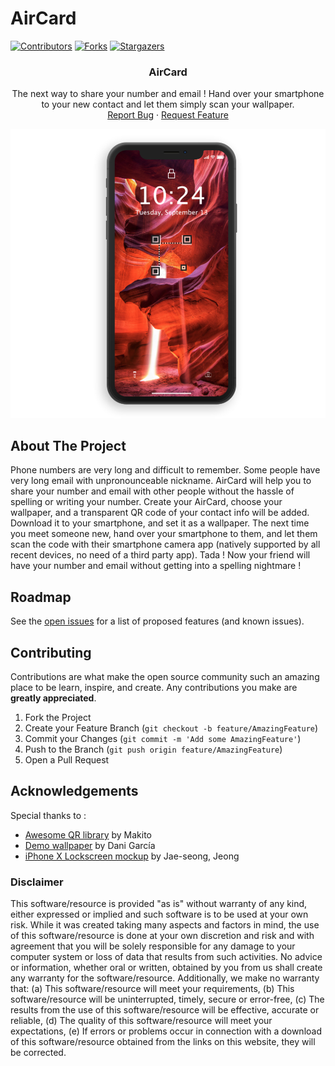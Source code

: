 # AirCard
[![Contributors][contributors-shield]][contributors-url]
[![Forks][forks-shield]][forks-url]
[![Stargazers][stars-shield]][stars-url]

<!-- PROJECT LOGO -->
<p align="center">
	<h3 align="center">AirCard</h3>
	<p align="center">
The next way to share your number and email ! Hand over your smartphone to your new contact and let them simply scan your wallpaper. 
	<br />
		<a href="https://github.com/nwabeen/aircard/issues">Report Bug</a>
		·
		<a href="https://github.com/nwabeen/aircard/issues">Request Feature</a>
	</p>
</p>

 ![](img/mockup.jpg)

<!-- ABOUT THE PROJECT -->
## About The Project

Phone numbers are very long and difficult to remember. Some people have very long email with unpronounceable nickname. AirCard will help you to share your number and email with other people without the hassle of spelling or writing your number.
Create your AirCard, choose your wallpaper, and a transparent QR code of your contact info will be added. Download it to your smartphone, and set it as a wallpaper. The next time you meet someone new, hand over your smartphone to them, and let them scan the code with their smartphone camera app (natively supported by all recent devices, no need of a third party app). Tada ! Now your friend will have your number and email without getting into a spelling nightmare !

<!-- ROADMAP -->
## Roadmap

See the [open issues](https://github.com/aircard/aircard/issues) for a list of proposed features (and known issues).



<!-- CONTRIBUTING -->
## Contributing

Contributions are what make the open source community such an amazing place to be learn, inspire, and create. Any contributions you make are **greatly appreciated**.

1. Fork the Project
2. Create your Feature Branch (`git checkout -b feature/AmazingFeature`)
3. Commit your Changes (`git commit -m 'Add some AmazingFeature'`)
4. Push to the Branch (`git push origin feature/AmazingFeature`)
5. Open a Pull Request

<!-- ACKNOWLEDGEMENTS -->
## Acknowledgements

Special thanks to :
* [Awesome QR library](https://github.com/SumiMakito/Awesome-qr.js) by Makito
* [Demo wallpaper](https://unsplash.com/photos/fJQamCZIZf8) by Dani García
* [iPhone X Lockscreen mockup](https://dribbble.com/shots/3803481--FREE-iPhone-X-Mockup) by Jae-seong, Jeong

<!-- MARKDOWN LINKS & IMAGES -->
<!-- https://www.markdownguide.org/basic-syntax/#reference-style-links -->
[contributors-shield]: https://img.shields.io/github/contributors/nwabeen/aircard.svg?style=flat-square
[contributors-url]: https://github.com/nwabeen/aircard/graphs/contributors
[forks-shield]: https://img.shields.io/github/forks/nwabeen/aircard.svg?style=flat-square
[forks-url]: https://github.com/nwabeen/aircard/network/members
[stars-shield]: https://img.shields.io/github/stars/nwabeen/aircard.svg?style=flat-square
[stars-url]: https://github.com/nwabeen/aircard/stargazers
[issues-shield]: https://img.shields.io/github/issues/nwabeen/aircard.svg?style=flat-square
[issues-url]: https://github.com/nwabeen/aircard/issues



### Disclaimer
This software/resource is provided "as is" without warranty of any kind, either expressed or implied and such software is to be used at your own risk. While it was created taking many aspects and factors in mind, the use of this software/resource is done at your own discretion and risk and with agreement that you will be solely responsible for any damage to your computer system or loss of data that results from such activities. No advice or information, whether oral or written, obtained by you from us shall create any warranty for the software/resource. Additionally, we make no warranty that: (a) This software/resource will meet your requirements, (b) This software/resource will be uninterrupted, timely, secure or error-free, (c) The results from the use of this software/resource will be effective, accurate or reliable, (d) The quality of this software/resource will meet your expectations, (e) If errors or problems occur in connection with a download of this software/resource obtained from the links on this website, they will be corrected.
